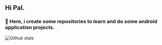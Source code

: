 ## Hi Pal.
### 🌱 Here, i create some repositories to learn and do some android application projects.

![Github stats](https://github-readme-stats.vercel.app/api?username=nanashiKey)

<!--
![ReadMe Card](https://github-readme-stats.vercel.app/api/pin/?username=nanashiKey&repo=LetsTryInfix)
![ReadMe Card](https://github-readme-stats.vercel.app/api/pin/?username=nanashiKey&repo=TestMobile)
![ReadMe Card](https://github-readme-stats.vercel.app/api/pin/?username=nanashiKey&repo=RecycleSwipeTry)
![ReadMe Card](https://github-readme-stats.vercel.app/api/pin/?username=nanashiKey&repo=CakeuApps)
**nanashiKey/nanashiKey** is a ✨ _special_ ✨ repository because its `README.md` (this file) appears on your GitHub profile.
Here are some ideas to get you started:
- 🔭 I’m currently working on ...
- 🌱 I’m currently learning ...
- 👯 I’m looking to collaborate on ...
- 🤔 I’m looking for help with ...
- 💬 Ask me about ...
- 📫 How to reach me: ...
- 😄 Pronouns: ...
- ⚡ Fun fact: ...
-->
